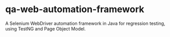 # qa-web-automation-framework
A Selenium WebDriver automation framework in Java for regression testing, using TestNG and Page Object Model.
